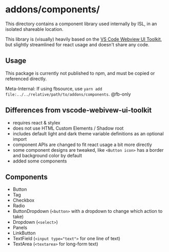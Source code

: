 # addons/components/

This directory contains a component library used internally by ISL, in an isolated shareable location.

This library is (visually) heavily based on the [VS Code Webview UI Toolkit](https://github.com/microsoft/vscode-webview-ui-toolkit), but slightly streamlined for react usage and doesn't share any code.

## Usage

This package is currently not published to npm, and must be copied or referenced directly.

Meta-Internal: If using fbsource, use `yarn add file:../../relative/path/to/addons/components`. @fb-only

## Differences from vscode-webivew-ui-toolkit

- requires react & stylex
- does not use HTML Custom Elements / Shadow root
- includes default light and dark theme variable definitions as an optional import
- component APIs are changed to fit react usage a bit more directly
- some component designs are tweaked, like `<Button icon>` has a border and background color by default
- added some components

## Components

- Button
- Tag
- Checkbox
- Radio
- ButtonDropdown (`<button>` with a dropdown to change which action to take)
- Dropdown (`<select>`)
- Panels
- LinkButton
- TextField (`<input type="text">` for one line of text)
- TextArea (`<textarea>` for long-form text)

